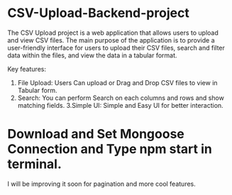 # CSV-Upload-Backend-project
The CSV Upload project is a web application that allows users to upload and view CSV files. The main purpose of the application is to provide a user-friendly interface for users to upload their CSV files, search and filter data within the files, and view the data in a tabular format.

Key features:
1.  File Upload:  Users Can upload or Drag and Drop CSV files to view in Tabular form.
2. Search:  You can perform Search on each columns and rows and show matching fields.
3.Simple UI:  Simple and Easy UI for better interaction.

# Download and Set Mongoose Connection and Type npm start in terminal.


I will be improving it soon for pagination and more cool features.
